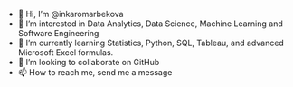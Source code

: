 - 👋 Hi, I’m @inkaromarbekova
- 👀 I’m interested in Data Analytics, Data Science, Machine Learning and Software Engineering
- 🌱 I’m currently learning Statistics, Python, SQL, Tableau, and advanced Microsoft Excel formulas.
- 💞️ I’m looking to collaborate on GitHub 
- 📫 How to reach me, send me a message

<!---
inkaromarbekova/inkaromarbekova is a ✨ special ✨ repository because its `README.md` (this file) appears on your GitHub profile.
You can click the Preview link to take a look at your changes.
--->
